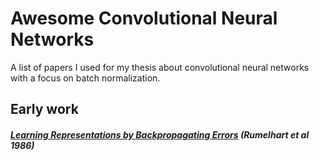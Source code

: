 # Awesome Convolutional Neural Networks

A list of papers I used for my thesis about convolutional neural networks with a focus on batch normalization.

## Early work

##### [Learning Representations by Backpropagating Errors](http://www.cs.toronto.edu/~hinton/absps/naturebp.pdf) (Rumelhart et al 1986)

